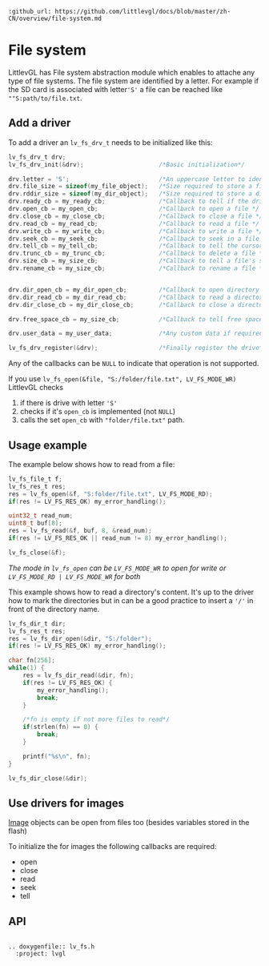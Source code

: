 ```eval_rst
:github_url: https://github.com/littlevgl/docs/blob/master/zh-CN/overview/file-system.md
```
# File system

LittlevGL has File system abstraction module which enables to attache any type of file systems.
The file system are identified by a letter. 
For example if the SD card is associated with letter`'S'` a file can be reached like `""S:path/to/file.txt`.

## Add a driver

To add a driver an `lv_fs_drv_t` needs to be initialized like this:
```c
lv_fs_drv_t drv; 
lv_fs_drv_init(&drv);                     /*Basic initialization*/

drv.letter = 'S';                         /*An uppercase letter to identify the drive */
drv.file_size = sizeof(my_file_object);   /*Size required to store a file object*/
drv.rddir_size = sizeof(my_dir_object);   /*Size required to store a directory object (used by dir_open/close/read)*/ 
drv.ready_cb = my_ready_cb;               /*Callback to tell if the drive is ready to use */
drv.open_cb = my_open_cb;                 /*Callback to open a file */
drv.close_cb = my_close_cb;               /*Callback to close a file */
drv.read_cb = my_read_cb;                 /*Callback to read a file */
drv.write_cb = my_write_cb;               /*Callback to write a file */
drv.seek_cb = my_seek_cb;                 /*Callback to seek in a file (Move cursor) */
drv.tell_cb = my_tell_cb;                 /*Callback to tell the cursor position  */
drv.trunc_cb = my_trunc_cb;               /*Callback to delete a file */
drv.size_cb = my_size_cb;                 /*Callback to tell a file's size */
drv.rename_cb = my_size_cb;               /*Callback to rename a file */


drv.dir_open_cb = my_dir_open_cb;         /*Callback to open directory to read its content */
drv.dir_read_cb = my_dir_read_cb;         /*Callback to read a directory's content */
drv.dir_close_cb = my_dir_close_cb;       /*Callback to close a directory */

drv.free_space_cb = my_size_cb;           /*Callback to tell free space on the drive */

drv.user_data = my_user_data;             /*Any custom data if required*/

lv_fs_drv_register(&drv);                 /*Finally register the drive*/

```

Any of the callbacks can be `NULL` to indicate that operation is not supported.

If you use `lv_fs_open(&file, "S:/folder/file.txt", LV_FS_MODE_WR)` LittlevGL checks 
1. if there is drive with letter `'S'`
2. checks if it's `open_cb` is implemented (not `NULL`)
3. calls the set `open_cb` with `"folder/file.txt"` path.

## Usage example

The example below shows how to read from a file:
```c
lv_fs_file_t f;
lv_fs_res_t res;
res = lv_fs_open(&f, "S:folder/file.txt", LV_FS_MODE_RD);
if(res != LV_FS_RES_OK) my_error_handling();

uint32_t read_num;
uint8_t buf[8];
res = lv_fs_read(&f, buf, 8, &read_num);
if(res != LV_FS_RES_OK || read_num != 8) my_error_handling();

lv_fs_close(&f);
```
*The mode in `lv_fs_open` can be `LV_FS_MODE_WR` to open for write or `LV_FS_MODE_RD | LV_FS_MODE_WR` for both*

This example shows how to read a directory's content. It's up to the driver how to mark the directories but in can be a good practice to insert a `'/'` in front of the directory name.
```c
lv_fs_dir_t dir;
lv_fs_res_t res;
res = lv_fs_dir_open(&dir, "S:/folder");
if(res != LV_FS_RES_OK) my_error_handling();

char fn[256];
while(1) {
    res = lv_fs_dir_read(&dir, fn);
    if(res != LV_FS_RES_OK) {
        my_error_handling();
        break;
    }

    /*fn is empty if not more files to read*/
    if(strlen(fn) == 0) {
        break;
    }

    printf("%s\n", fn);
}

lv_fs_dir_close(&dir);
```

## Use drivers for images

[Image](/object-types/img) objects can be open from files too (besides variables stored in the flash)

To initialize the for images the following callbacks are required:
- open
- close
- read
- seek
- tell


## API 

```eval_rst

.. doxygenfile:: lv_fs.h
  :project: lvgl
        
```


